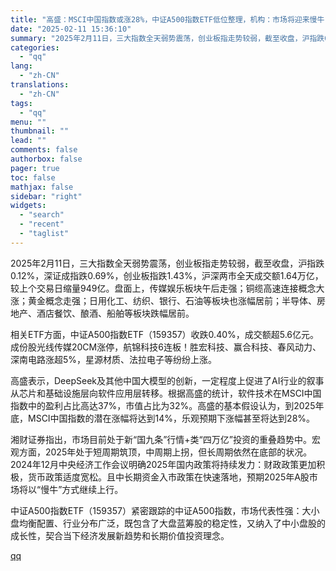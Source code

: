 ```yaml
---
title: "高盛：MSCI中国指数或涨28%，中证A500指数ETF低位整理，机构：市场将迎来慢牛"
date: "2025-02-11 15:36:10"
summary: "2025年2月11日，三大指数全天弱势震荡，创业板指走势较弱，截至收盘，沪指跌0.12%，深证成指跌..."
categories:
  - "qq"
lang:
  - "zh-CN"
translations:
  - "zh-CN"
tags:
  - "qq"
menu: ""
thumbnail: ""
lead: ""
comments: false
authorbox: false
pager: true
toc: false
mathjax: false
sidebar: "right"
widgets:
  - "search"
  - "recent"
  - "taglist"
---
```


2025年2月11日，三大指数全天弱势震荡，创业板指走势较弱，截至收盘，沪指跌0.12%，深证成指跌0.69%，创业板指跌1.43%，沪深两市全天成交额1.64万亿，较上个交易日缩量949亿。盘面上，传媒娱乐板块午后走强；铜缆高速连接概念大涨；黄金概念走强；日用化工、纺织、银行、石油等板块也涨幅居前；半导体、房地产、酒店餐饮、酿酒、船舶等板块跌幅居前。

相关ETF方面，中证A500指数ETF（159357）收跌0.40%，成交额超5.6亿元。成份股光线传媒20CM涨停，航锦科技6连板！胜宏科技、赢合科技、春风动力、深南电路涨超5%，星源材质、法拉电子等纷纷上涨。

高盛表示，DeepSeek及其他中国大模型的创新，一定程度上促进了AI行业的叙事从芯片和基础设施层向软件应用层转移。根据高盛的统计，软件技术在MSCI中国指数中的盈利占比高达37%，市值占比为32%。高盛的基本假设认为，到2025年底，MSCI中国指数的潜在涨幅将达到14%，乐观预期下涨幅甚至将达到28%。

湘财证券指出，市场目前处于新“国九条”行情+类“四万亿”投资的重叠趋势中。宏观方面，2025年处于短周期筑顶，中周期上拐，但长周期依然在底部的状况。2024年12月中央经济工作会议明确2025年国内政策将持续发力：财政政策更加积极，货币政策适度宽松。且中长期资金入市政策在快速落地，预期2025年A股市场将以“慢牛”方式继续上行。

中证A500指数ETF（159357）紧密跟踪的中证A500指数，市场代表性强：大小盘均衡配置、行业分布广泛，既包含了大盘蓝筹股的稳定性，又纳入了中小盘股的成长性，契合当下经济发展新趋势和长期价值投资理念。

[qq](https://new.qq.com/rain/a/20250211A05IU600)

